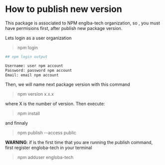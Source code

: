 # How to publish new version

This package is associated to NPM englba-tech organization, so , you must have permisions first, after publish new package version.

Lets login as a user organization

> npm login

```bash
## npm login output

Username: user npm account
Password: password npm account
Email: email npm account

```

Then, we will name next package version with this command

> npm version x.x.x

where X is the number of version. Then execute:

> npm install

and finnaly

> npm publish --access public

**WARNING**: if is the first time that you are running the publish command, first register engloba-tech in your terminal

> npm adduser engloba-tech
